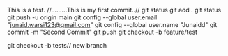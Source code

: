 This is a test.
//.........This is my first commit..//
git status
git add . 
git status
git push -u origin main
git config --global user.email "junaid.warsi123@gmail.com"
  git config --global user.name "Junaidd"
git commit -m "Second Commit"
git push
git checkout -b feature/test




git checkout -b tests// new branch
